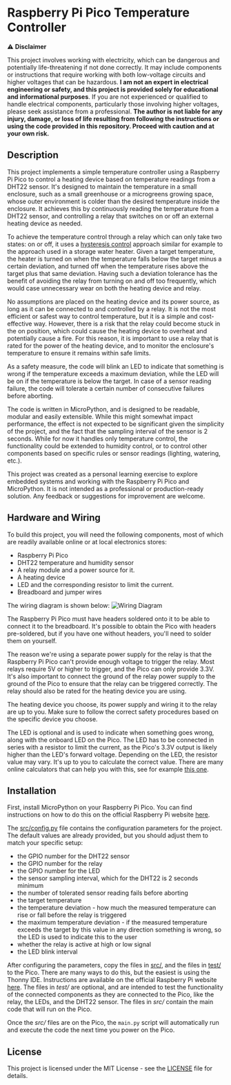 # Raspberry Pi Pico Temperature Controller

⚠️ **Disclaimer**

This project involves working with electricity, which can be dangerous and potentially life-threatening if not done
correctly.
It may include components or instructions that require working with both low-voltage circuits and higher voltages that
can be hazardous. **I am not an expert in electrical engineering or safety, and this project is provided solely for
educational and informational purposes**. If you are not experienced or qualified to handle electrical components,
particularly those involving higher voltages, please seek assistance from a professional. **The author is not
liable for any injury, damage, or loss of life resulting from following the instructions or
using the code provided in this repository. Proceed with caution and at your own risk.**

## Description

This project implements a simple temperature controller using a Raspberry Pi Pico to control a heating device based on
temperature readings from a DHT22 sensor. It's designed to maintain the temperature in a small enclosure, such as
a small greenhouse or a microgreens growing space, whose outer environment is colder than the desired
temperature inside the enclosure. It achieves this by continuously reading the temperature from a DHT22 sensor,
and controlling a relay that switches on or off an external heating device as needed.

To achieve the temperature control through a relay which can only take two states: on or off, it uses a [hysteresis
control](https://en.wikipedia.org/wiki/Bang%E2%80%93bang_control) approach similar for example to the approach used in
a storage water heater.
Given a target temperature, the heater is turned on when the temperature falls below the target minus a certain
deviation,
and turned off when the temperature rises above the target plus that same deviation.
Having such a deviation tolerance has the benefit of avoiding the relay from turning on and off too frequently,
which would case unnecessary wear on both the heating device and relay.

No assumptions are placed on the heating device and its power source, as long as it can be connected to and controlled
by a relay. It is not the most efficient or safest way to control temperature, but it is a simple and cost-effective
way.
However, there is a risk that the relay could become stuck in the on position, which could cause the heating device to
overheat and potentially cause a fire. For this reason, it is important to use a relay that is rated for the power of
the
heating device, and to monitor the enclosure's temperature to ensure it remains within safe limits.

As a safety measure, the code will blink an LED to indicate that something is wrong if the
temperature exceeds a maximum deviation, while the LED will be on if the temperature is below the target.
In case of a sensor reading failure, the code will tolerate a certain number of consecutive failures before aborting.

The code is written in MicroPython, and is designed to be readable, modular and easily extensible.
While this might somewhat impact performance, the effect is not expected to be significant given the simplicity of the
project,
and the fact that the sampling interval of the sensor is 2 seconds.
While for now it handles only temperature control, the functionality could be extended to humidity control, or to
control other components based on specific rules or sensor readings (lighting, watering, etc.).

This project was created as a personal learning exercise to explore embedded systems and working with the
Raspberry Pi Pico and MicroPython. It is not intended as a professional or production-ready solution.
Any feedback or suggestions for improvement are welcome.

## Hardware and Wiring

To build this project, you will need the following components, most of which are readily available online
or at local electronics stores:

- Raspberry Pi Pico
- DHT22 temperature and humidity sensor
- A relay module and a power source for it.
- A heating device
- LED and the corresponding resistor to limit the current.
- Breadboard and jumper wires

The wiring diagram is shown below:
![Wiring Diagram](img/circuit.svg)

The Raspberry Pi Pico must have headers soldered onto it to be able to connect it to the breadboard.
It's possible to obtain the Pico with headers pre-soldered, but if you have one without headers, you'll need to solder
them on yourself.

The reason we're using a separate power supply for the relay is that the Raspberry Pi Pico can't provide enough voltage
to trigger the relay. Most relays require 5V or higher to trigger, and the Pico can only provide 3.3V. It's also
important to connect the ground of the relay power supply to the ground of the Pico to ensure that the relay can be
triggered correctly. The relay should also be rated for the heating device you are using.

The heating device you choose, its power supply and wiring it to the relay are up to you. Make sure to follow the
correct safety procedures based on the specific device you choose.

The LED is optional and is used to indicate when something goes wrong, along with the onboard LED on the Pico.
The LED has to be connected in series with a resistor to limit the current, as the Pico's 3.3V output is likely
higher than the LED's forward voltage. Depending on the LED, the resistor value may vary.
It's up to you to calculate the correct value. There are many online calculators that can help you with this, see
for
example [this one](https://www.digikey.com/en/resources/conversion-calculators/conversion-calculator-led-series-resistor).

## Installation

First, install MicroPython on your Raspberry Pi Pico. You can find instructions on how to do this on the
official Raspberry Pi website [here](https://www.raspberrypi.com/documentation/microcontrollers/micropython.html).

The [src/config.py](src/config.py) file contains the configuration parameters for the project.
The default values are already provided, but you should adjust them to match your specific setup:

+ the GPIO number for the DHT22 sensor
+ the GPIO number for the relay
+ the GPIO number for the LED
+ the sensor sampling interval, which for the DHT22 is 2 seconds minimum
+ the number of tolerated sensor reading fails before aborting
+ the target temperature
+ the temperature deviation - how much the measured temperature can rise or fall before the relay is triggered
+ the maximum temperature deviation - if the measured temperature exceeds the target by this value in any direction
  something is wrong, so the LED is used to indicate this to the user
+ whether the relay is active at high or low signal
+ the LED blink interval

After configuring the parameters, copy the files in [src/](src/), and the files in [test/](test/) to the Pico.
There are many ways to do this, but the
easiest is using the Thonny IDE. Instructions are available on the official Raspberry Pi website
[here](https://projects.raspberrypi.org/en/projects/getting-started-with-the-pico/2).
The files in *test/* are optional, and are intended to test the functionality of the connected components as they are
connected to the Pico, like the relay, the LEDs, and the DHT22 sensor.
The files in *src/* contain the main code that will run on the Pico.

Once the *src/* files are on the Pico, the `main.py` script will automatically run and execute the code the next time
you power on the Pico.

## License

This project is licensed under the MIT License - see the [LICENSE](LICENSE) file for details.
